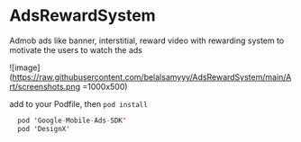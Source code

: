 # AdsRewardSystem

Admob ads like banner, interstitial, reward video with rewarding system to motivate the users to watch the ads 

![image](https://raw.githubusercontent.com/belalsamyyy/AdsRewardSystem/main/Art/screenshots.png =1000x500)


add to your Podfile, then `pod install`

```swift 
  pod 'Google-Mobile-Ads-SDK'
  pod 'DesignX'
```
